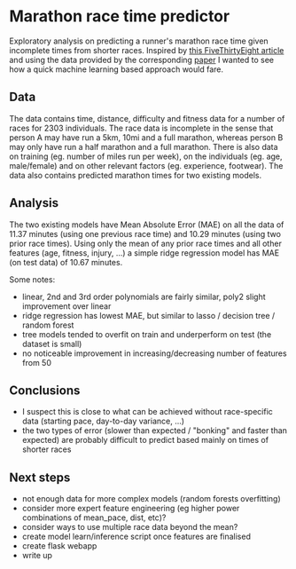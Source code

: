 # Marathon race time predictor

Exploratory analysis on predicting a runner's marathon race time given incomplete times from shorter races. Inspired by [this FiveThirtyEight article](https://fivethirtyeight.com/features/tell-us-two-things-and-well-tell-you-how-fast-youd-run-a-marathon/) and using the data provided by the corresponding [paper](https://bmcsportsscimedrehabil.biomedcentral.com/articles/10.1186/s13102-016-0052-y) I wanted to see how a quick machine learning based approach would fare.

## Data
The data contains time, distance, difficulty and fitness data for a number of races for 2303 individuals. The race data is incomplete in the sense that person A may have run a 5km, 10mi and a full marathon, whereas person B may only have run a half marathon and a full marathon. There is also data on training (eg. number of miles run per week), on the individuals (eg. age, male/female) and on other relevant factors (eg. experience, footwear). The data also contains predicted marathon times for two existing models.

## Analysis
The two existing models have Mean Absolute Error (MAE) on all the data of 11.37 minutes (using one previous race time) and 10.29 minutes (using two prior race times). Using only the mean of any prior race times and all other features (age, fitness, injury, ...) a simple ridge regression model has MAE (on test data) of 10.67 minutes.

Some notes:
* linear, 2nd and 3rd order polynomials are fairly similar, poly2 slight improvement over linear
* ridge regression has lowest MAE, but similar to lasso / decision tree / random forest
* tree models tended to overfit on train and underperform on test (the dataset is small)
* no noticeable improvement in increasing/decreasing number of features from 50

## Conclusions
* I suspect this is close to what can be achieved without race-specific data (starting pace, day-to-day variance, ...)
* the two types of error (slower than expected / "bonking" and faster than expected) are probably difficult to predict based mainly on times of shorter races

## Next steps
* not enough data for more complex models (random forests overfitting)
* consider more expert feature engineering (eg higher power combinations of mean_pace, dist, etc)?
* consider ways to use multiple race data beyond the mean?
* create model learn/inference script once features are finalised
* create flask webapp
* write up
